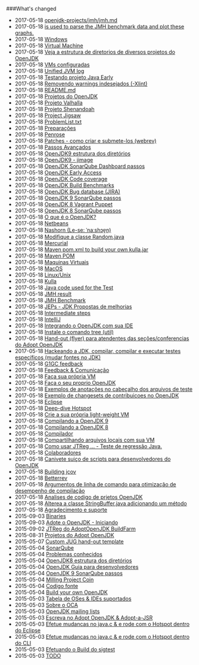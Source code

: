 ###What's changed


* 2017-05-18 [openjdk-projects/jmh/jmh.md](openjdk-projects/jmh/jmh.md)
* 2017-05-18 [is used to parse the JMH benchmark data and plot these graphs.](openjdk-projects/jmh/analysisusingR.md)
* 2017-05-18 [Windows](known-issues/known_issues_windows.md)
* 2017-05-18 [Virtual Machine](known-issues/known_issues_virtual_machine.md)
* 2017-05-18 [Veja a estrutura de diretorios de diversos projetos do OpenJDK](intermediate-steps/see_directory_structure_of_various_openjdk_projects.md)
* 2017-05-18 [VMs configuradas](virtual-machines/ready-made_vm.md)
* 2017-05-18 [Unified JVM log](adoptopenjdk-projects/unified_jvm_logging.md)
* 2017-05-18 [Testando projeto Java Early](intermediate-steps/testing_java_early_project.md)
* 2017-05-18 [Removendo warnings indesejados (-Xlint)](intermediate-steps/cleaning_up_build_warnings.md)
* 2017-05-18 [README.md](README.md)
* 2017-05-18 [Projetos do OpenJDK](openjdk-projects/openjdk_projects.md)
* 2017-05-18 [Projeto Valhalla](openjdk-projects/valhalla.md)
* 2017-05-18 [Projeto Shenandoah](openjdk-projects/shenandoah.md)
* 2017-05-18 [Project Jigsaw](openjdk-projects/jigsaw/jigsaw.md)
* 2017-05-18 [ProblemList.txt](intermediate-steps/problems.txt.md)
* 2017-05-18 [Preparações](intermediate-steps/preparations.md)
* 2017-05-18 [Penrose](openjdk-projects/penrose.md)
* 2017-05-18 [Patches - como criar e submete-los (webrev)](intermediate-steps/patches_-_how_to_create_and_submit_them_webrev.md)
* 2017-05-18 [Passos Avançados](advanced-steps/advanced_steps.md)
* 2017-05-18 [OpenJDK9 estrutura dos diretórios](intermediate-steps/openjdk9_directory_structures.md)
* 2017-05-18 [OpenJDK9 - jimage](intermediate-steps/openjdk9-jimage.md)
* 2017-05-18 [OpenJDK SonarQube Dashboard passos](intermediate-steps/openjdk_sonarqube_dashboard_steps.md)
* 2017-05-18 [OpenJDK Early Access](binaries/openjdk_early_access.md)
* 2017-05-18 [OpenJDK Code coverage](advanced-steps/openjdk_code_coverage.md)
* 2017-05-18 [OpenJDK Build Benchmarks](adopt-openjdk-getting-started/openjdk-build-benchmarks.md)
* 2017-05-18 [OpenJDK Bug database (JIRA)](adopt-openjdk-getting-started/openjdk_bug_database_jira.md)
* 2017-05-18 [OpenJDK 9 SonarQube passos](intermediate-steps/openjdk9_sonarqube_steps.md)
* 2017-05-18 [OpenJDK 8 Vagrant Puppet](virtual-machines/adoptjdk_puppet_vm.md)
* 2017-05-18 [OpenJDK 8 SonarQube passos](intermediate-steps/openjdk8_sonarqube_steps.md)
* 2017-05-18 [O que é o OpenJDK?](adopt-openjdk-getting-started/what_is_openjdk.md)
* 2017-05-18 [Netbeans](source-code/loading_openjdk_in_netbeans.md)
* 2017-05-18 [Nashorn (Le-se: ˈnaːshɔɐ̯n)](openjdk-projects/nashorn.md)
* 2017-05-18 [Modifique a classe Random.java](intermediate-steps/change_the_randomjava_class.md)
* 2017-05-18 [Mercurial](known-issues/known_issues_mercurial.md)
* 2017-05-18 [Maven pom.xml to build your own kulla.jar](openjdk-projects/kulla/kulla-pom-xml.md)
* 2017-05-18 [Maven POM](openjdk-projects/jmh/maven-dependencies.md)
* 2017-05-18 [Maquinas Virtuais](virtual-machines/virtual_machines.md)
* 2017-05-18 [MacOS](known-issues/known_issues_macos.md)
* 2017-05-18 [Linux/Unix](known-issues/known_issues_linuxunix.md)
* 2017-05-18 [Kulla](openjdk-projects/kulla/kulla.md)
* 2017-05-18 [Java code used for the Test](openjdk-projects/jmh/system-under-test.md)
* 2017-05-18 [JMH result](openjdk-projects/jmh/jmh-result.md)
* 2017-05-18 [JMH Benchmark](openjdk-projects/jmh/jmh-benchmark.md)
* 2017-05-18 [JEPs - JDK Propostas de melhorias](intermediate-steps/jeps_-_jdk_enhancement_proposals.md)
* 2017-05-18 [Intermediate steps](intermediate-steps/intermediate_steps.md)
* 2017-05-18 [IntelliJ](source-code/loading_openjdk_in_intellij.md)
* 2017-05-18 [Integrando o OpenJDK com sua IDE](source-code/loading_openjdk_into_ide.md)
* 2017-05-18 [Instale o comando tree (util)](adopt-openjdk-getting-started/install_the_tree_command.md)
* 2017-05-18 [Hand-out (flyer) para atendentes das seções/conferencias do Adopt OpenJDK](adopt-openjdk-getting-started/hand-out_for_attendees_of_the_adopt_openjdk_sessions_also_applicable_for_conferences.md)
* 2017-05-18 [Hackeando a JDK, compilar, compilar e executar testes específicos (mudar fontes no JDK)](intermediate-steps/hacking_the_jdk,_compiling,_building_&_running_specific_tests_change_sources_in_the_jdk.md)
* 2017-05-18 [G1GC feedback](adoptopenjdk-projects/g1gc_feedback.md)
* 2017-05-18 [Feedback & Comunicação](feedback.md)
* 2017-05-18 [Faça sua própria VM](virtual-machines/build_your_own_vm.md)
* 2017-05-18 [Faça o seu proprio OpenJDK](binaries/build_your_own_openjdk.md)
* 2017-05-18 [Exemplos de anotações no cabeçalho dos arquivos de teste](intermediate-steps/test-annotations.md)
* 2017-05-18 [Exemplo de changesets de contribuicoes no OpenJDK](intermediate-steps/example_changesets_of_contributions_into_the_openjdk.md)
* 2017-05-18 [Eclipse](source-code/loading_openjdk_in_eclipse.md)
* 2017-05-18 [Deep-dive Hotspot](advanced-steps/deep-dive_hotspot_stuff.md)
* 2017-05-18 [Crie a sua própria light-weight VM](virtual-machines/build_your_own_lightweight_vm.md)
* 2017-05-18 [Compilando a OpenJDK 9](binaries/build_openjdk_9.md)
* 2017-05-18 [Compilando a OpenJDK 8](binaries/build_openjdk_8.md)
* 2017-05-18 [Compilador](advanced-steps/compiler_stuff.md)
* 2017-05-18 [Compartilhando arquivos locais com sua VM](virtual-machines/sharing_host_folder_with_guest_vm.md)
* 2017-05-18 [Como usar JTReg ... - Teste de regressão Java.](intermediate-steps/how_to_use_jtreg_-_java_regression_test_harness.md)
* 2017-05-18 [Colaboradores](contributors.md)
* 2017-05-18 [Canivete suiço de scripts para desenvolvedores do OpenJDK](handy-scripts-for-OpenJDK-developers.md)
* 2017-05-18 [Building jcov](advanced-steps/building_jcov.md)
* 2017-05-18 [Betterrev](adoptopenjdk-projects/adoptopenjdk_projects_betterrev.md)
* 2017-05-18 [Argumentos de linha de comando para otimização de desempenho de compilação](advanced-steps/command-line_arguments_for_build_performance_optimisation.md)
* 2017-05-18 [Analises de codigo de prjetos OpenJDK](intermediate-steps/code_analysis_of_openjdk_projects.md)
* 2017-05-18 [Alterea a classe StringBuffer.java adicionando um método](intermediate-steps/change_the_stringbufferjava_class_to_add_a_new_method.md)
* 2017-05-18 [Agradecimento e suporte](thanks_and_support.md)
* 2015-09-03 [Binaries](binaries/binaries.md)
* 2015-09-03 [Adote o OpenJDK - Iniciando](adopt-openjdk-getting-started/adopt_openjdk_-_getting_started.md)
* 2015-09-02 [JTReg do AdoptOpenJDK BuildFarm](binaries/jtreg_from_buildfarm.md)
* 2015-08-31 [Projetos do Adopt OpenJDK](adoptopenjdk-projects/adopt_openjdk_projects.md)
* 2015-05-07 [Custom JUG hand-out template](adopt-openjdk-getting-started/custom_jug_hand-out_template.md)
* 2015-05-04 [SonarQube](known-issues/known_issues_sonarqube.md)
* 2015-05-04 [Problemas conhecidos](known-issues/known_issues.md)
* 2015-05-04 [OpenJDK8 estrutura dos diretórios](intermediate-steps/openjdk8_directory_structures.md)
* 2015-05-04 [OpenJDK Guia para desenvolvedores](intermediate-steps/openjdk_developers_guide.md)
* 2015-05-04 [OpenJDK 9 SonarQube passos](intermediate-steps/openjdk_9_sonarqube_steps.md)
* 2015-05-04 [Milling Project Coin](intermediate-steps/milling_project_coin.md)
* 2015-05-04 [Codigo fonte](source-code/source_code.md)
* 2015-05-04 [Build your own OpenJDK](virtual-machines/build_your_own_openjdk.md)
* 2015-05-03 [Tabela de OSes & IDEs suportados](adopt-openjdk-getting-started/table_of_supported_oses_&_ides.md)
* 2015-05-03 [Sobre o OCA](adopt-openjdk-getting-started/about_oca_-_signing_the_oca.md)
* 2015-05-03 [OpenJDK mailing lists](openjdk-mailing-lists.md)
* 2015-05-03 [Escreva no Adopt OpenJDK & Adopt-a-JSR](adopt-openjdk-getting-started/write_up_on_the_adopt_openjdk_&_adopt-a-jsr_programs.md)
* 2015-05-03 [Efetue mudancas no java.c & e rode com o Hotspot dentro do Eclipse](advanced-steps/change_javac_&_run_hotspot_from_within_eclipse.md)
* 2015-05-03 [Efetue mudancas no java.c & e rode com o Hotspot dentro do CLI](advanced-steps/change_javac_&_run_hotspot_from_the_cli.md)
* 2015-05-03 [Efetuando o Build do sigtest](advanced-steps/building_sigtest.md)
* 2015-05-03 [ TODO](virtual-machines/TODO.md)
